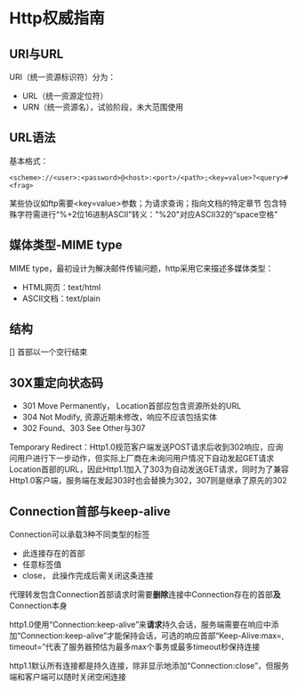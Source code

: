 # Http权威指南

## URI与URL
URI（统一资源标识符）分为：
- URL（统一资源定位符）
- URN（统一资源名），试验阶段，未大范围使用

## URL语法
基本格式：
```
<scheme>://<user>:<password>@<host>:<port>/<path>;<key=value>?<query>#<frag>
```
某些协议如ftp需要<key=value>参数；<query>为请求查询；<frag>指向文档的特定章节
</path>包含特殊字符需进行“%+2位16进制ASCII”转义："%20"对应ASCII32的“space空格”

## 媒体类型-MIME type
MIME type，最初设计为解决邮件传输问题，http采用它来描述多媒体类型：
- HTML网页：text/html
- ASCII文档：text/plain

## 结构
[]
首部以一个空行结束

## 30X重定向状态码
- 301 Move Permanently， Location首部应包含资源所处的URL
- 304 Not Modify, 资源近期未修改，响应不应该包括实体
- 302 Found、303 See Other与307

Temporary Redirect：Http1.0规范客户端发送POST请求后收到302响应，应询问用户进行下一步动作，但实际上厂商在未询问用户情况下自动发起GET请求Location首部的URL，因此Http1.1加入了303为自动发送GET请求，同时为了兼容Http1.0客户端，服务端在发起303时也会替换为302，307则是继承了原先的302

## Connection首部与keep-alive
Connection可以承载3种不同类型的标签
- 此连接存在的首部
- 任意标签值
- close， 此操作完成后需关闭这条连接

代理转发包含Connection首部请求时需要**删除**连接中Connection存在的首部**及**Connection本身

http1.0使用“Connection:keep-alive”来**请求**持久会话，服务端需要在响应中添加“Connection:keep-alive”才能保持会话，可选的响应首部“Keep-Alive:max=<value1>, timeout=<value2>”代表了服务器预估为最多max个事务或最多timeout秒保持连接

http1.1默认所有连接都是持久连接，除非显示地添加“Connection:close”，但服务端和客户端可以随时关闭空闲连接
